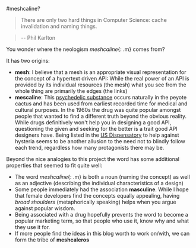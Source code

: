 #meshcaline? 

>There are only two hard things in Computer Science: cache invalidation and naming things.

>    -- Phil Karlton

You wonder where the neologism *meshcaline*{: .m} comes from?

It has two origins:

* **mesh**: I believe that a mesh is an appropriate visual representation for the concept of a hypertext driven API: While the real power of an API is provided by its individual resources (the mesh) what you see from the whole thing are primarily the edges (the links)
* **mescaline**: This [psychedelic substance](http://en.wikipedia.org/wiki/Mescaline)  occurs naturally in the peyote cactus and has been used from earliest recorded time for medical and cultural purposes. In the 1960s the drug was quite popular amongst people that wanted to find a different truth beyond the obvious reality. While drugs definitively won't help you in designing a good API, questioning the given and seeking for the better is a trait good API designers have. Being listed in the [US Dispensatory](http://www.henriettes-herb.com/eclectic/usdisp/echinocactus.html) to help against hysteria seems to be another allusion to the need not to blindly follow each trend, regardless how many protagonists there may be.

Beyond the nice analogies to this project the word has some additional properties that seemed to fit quite well:

* The word *meshcaline*{: .m} is both a noun (naming the concept) as well as an adjective (describing the individual characteristics of a design) 
* Some people immediately had the association **masculine**. While I hope that female developers find the concepts equally appealing, having *broad shoulders* (metaphorically speaking) helps when you argue against popular wisdom.
* Being associated with a drug hopefully prevents the word to become a popular marketing term, so that people who use it, know why and what they use it for.
* If more people find the ideas in this blog worth to work on/with, we can form the tribe of **meshcaleros**


